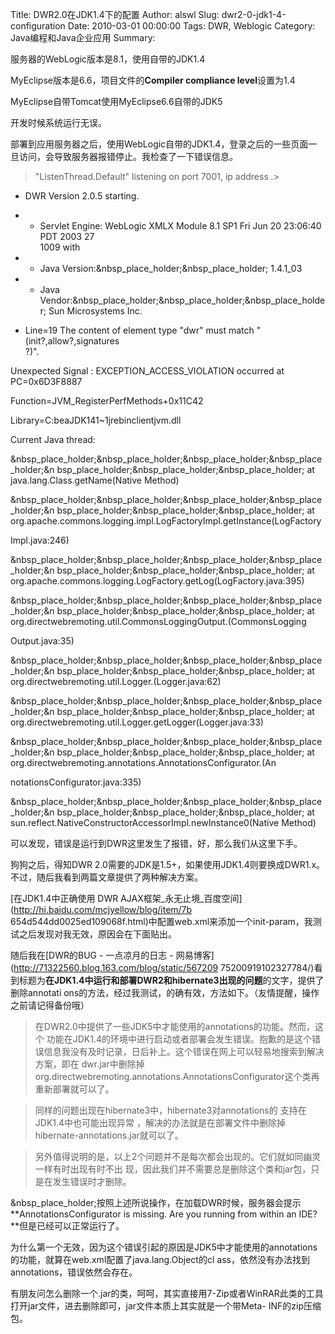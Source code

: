 Title: DWR2.0在JDK1.4下的配置
Author: alswl
Slug: dwr2-0-jdk1-4-configuration
Date: 2010-03-01 00:00:00
Tags: DWR, Weblogic
Category: Java编程和Java企业应用
Summary: 

服务器的WebLogic版本是8.1，使用自带的JDK1.4

MyEclipse版本是6.6，项目文件的**Compiler compliance level**设置为1.4

MyEclipse自带Tomcat使用MyEclipse6.6自带的JDK5

开发时候系统运行无误。

部署到应用服务器之后，使用WebLogic自带的JDK1.4，登录之后的一些页面一旦访问，会导致服务器报错停止。我检查了一下错误信息。

> "ListenThread.Default" listening on port 7001, ip address *.*>

- DWR Version 2.0.5 starting.  
- - Servlet Engine: WebLogic XMLX Module 8.1 SP1 Fri Jun 20 23:06:40 PDT 2003 27  
1009 with

- - Java Version:&nbsp_place_holder;&nbsp_place_holder; 1.4.1_03  
- - Java Vendor:&nbsp_place_holder;&nbsp_place_holder;&nbsp_place_holder; Sun Microsystems Inc.  
- Line=19 The content of element type "dwr" must match "(init?,allow?,signatures  
?)".

  
Unexpected Signal : EXCEPTION_ACCESS_VIOLATION occurred at PC=0x6D3F8887

Function=JVM_RegisterPerfMethods+0x11C42

Library=C:beaJDK141~1jrebinclientjvm.dll

  
Current Java thread:

&nbsp_place_holder;&nbsp_place_holder;&nbsp_place_holder;&nbsp_place_holder;&n
bsp_place_holder;&nbsp_place_holder;&nbsp_place_holder; at
java.lang.Class.getName(Native Method)

&nbsp_place_holder;&nbsp_place_holder;&nbsp_place_holder;&nbsp_place_holder;&n
bsp_place_holder;&nbsp_place_holder;&nbsp_place_holder; at
org.apache.commons.logging.impl.LogFactoryImpl.getInstance(LogFactory

Impl.java:246)

&nbsp_place_holder;&nbsp_place_holder;&nbsp_place_holder;&nbsp_place_holder;&n
bsp_place_holder;&nbsp_place_holder;&nbsp_place_holder; at
org.apache.commons.logging.LogFactory.getLog(LogFactory.java:395)

&nbsp_place_holder;&nbsp_place_holder;&nbsp_place_holder;&nbsp_place_holder;&n
bsp_place_holder;&nbsp_place_holder;&nbsp_place_holder; at
org.directwebremoting.util.CommonsLoggingOutput.<init>(CommonsLogging

Output.java:35)

&nbsp_place_holder;&nbsp_place_holder;&nbsp_place_holder;&nbsp_place_holder;&n
bsp_place_holder;&nbsp_place_holder;&nbsp_place_holder; at
org.directwebremoting.util.Logger.<init>(Logger.java:62)

&nbsp_place_holder;&nbsp_place_holder;&nbsp_place_holder;&nbsp_place_holder;&n
bsp_place_holder;&nbsp_place_holder;&nbsp_place_holder; at
org.directwebremoting.util.Logger.getLogger(Logger.java:33)

&nbsp_place_holder;&nbsp_place_holder;&nbsp_place_holder;&nbsp_place_holder;&n
bsp_place_holder;&nbsp_place_holder;&nbsp_place_holder; at
org.directwebremoting.annotations.AnnotationsConfigurator.<clinit>(An

notationsConfigurator.java:335)

&nbsp_place_holder;&nbsp_place_holder;&nbsp_place_holder;&nbsp_place_holder;&n
bsp_place_holder;&nbsp_place_holder;&nbsp_place_holder; at
sun.reflect.NativeConstructorAccessorImpl.newInstance0(Native Method)

可以发现，错误是运行到DWR这里发生了报错，好，那么我们从这里下手。

狗狗之后，得知DWR 2.0需要的JDK是1.5+，如果使用JDK1.4则要换成DWR1.x。不过，随后我看到两篇文章提供了两种解决方案。

[在JDK1.4中正确使用 DWR AJAX框架_永无止境_百度空间](http://hi.baidu.com/mcjyellow/blog/item/7b
654d544dd0025ed109068f.html)中配置web.xml来添加一个init-param，我测试之后发现对我无效，原因会在下面贴出。

随后我在[DWR的BUG - 一点凉月的日志 - 网易博客](http://71322560.blog.163.com/blog/static/567209
75200919102327784/)看到标题为**在JDK1.4中运行和部署DWR2和hibernate3出现的问题**的文字，提供了删除annotati
ons的方法，经过我测试，的确有效，方法如下。（友情提醒，操作之前请记得备份哦）

> 在DWR2.0中提供了一些JDK5中才能使用的annotations的功能。然而，这个
功能在JDK1.4的环境中进行启动或者部署会发生错误。抱歉的是这个错误信息我没有及时记录，日后补上。这个错误在网上可以轻易地搜索到解决方案，即在
dwr.jar中删除掉org.directwebremoting.annotations.AnnotationsConfigurator这个类再
重新部署就可以了。

>

> 同样的问题出现在hibernate3中，hibernate3对annotations的 支持在JDK1.4中也可能出现异常
，解决的办法就是在部署文件中删除掉hibernate-annotations.jar就可以了。

>

> 另外值得说明的是，以上2个问题并不是每次都会出现的。它们就如同幽灵一样有时出现有时不出
现，因此我们并不需要总是删除这个类和jar包，只是在发生错误时才删除。

&nbsp_place_holder;按照上述所说操作，在加载DWR时候，服务器会提示**AnnotationsConfigurator is
missing. Are you running from within an IDE?**但是已经可以正常运行了。

为什么第一个无效，因为这个错误引起的原因是JDK5中才能使用的annotations的功能，就算在web.xml配置了java.lang.Object的cl
ass，依然没有办法找到annotations，错误依然会存在。

有朋友问怎么删除一个.jar的类，呵呵，其实直接用7-Zip或者WinRAR此类的工具打开jar文件，进去删除即可，jar文件本质上其实就是一个带Meta-
INF的zip压缩包。

